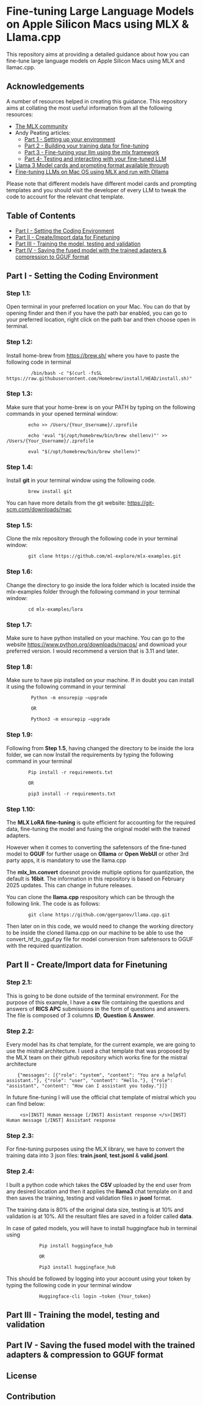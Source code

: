 # Fine-tuning Large Language Models on Apple Silicon Macs using MLX & Llama.cpp
This repository aims at providing a detailed guidance about how you can fine-tune large language models on Apple Silicon Macs using MLX and llamac.cpp.

## Acknowledgements
A number of resources helped in creating this guidance. This repository aims at collating the most useful information from all the following resources:
* [The MLX community](https://github.com/ml-explore/mlx-examples/blob/main/llms/mlx_lm/LORA.md)
* Andy Peating articles:
    * [Part 1 - Setting up your environment](https://apeatling.com/articles/part-1-setting-up-your-environment/)
    * [Part 2 - Building your training data for fine-tuning](https://apeatling.com/articles/part-2-building-your-training-data-for-fine-tuning/)
    * [Part 3 - Fine-tuning your llm using the mlx framework](https://apeatling.com/articles/part-3-fine-tuning-your-llm-using-the-mlx-framework/)
    * [Part 4- Testing and interacting with your fine-tuned LLM](https://apeatling.com/articles/part-4-testing-and-interacting-with-your-fine-tuned-llm/)
* [Llama 3 Model cards and prompting format available through](https://www.llama.com/docs/model-cards-and-prompt-formats/meta-llama-3/)
* [Fine-tuning LLMs on Mac OS using MLX and run with Ollama](https://medium.com/rahasak/fine-tuning-llms-on-macos-using-mlx-and-run-with-ollama-182a20f1fd2c)

Please note that different models have different model cards and prompting templates and you should visit the developer of every LLM to tweak the code to account for the relevant chat template.

## Table of Contents
* [Part I - Setting the Coding Environment](#part-i---setting-the-coding-environment)
* [Part II - Create/Import data for Finetuning](#part-ii---createimport-data-for-finetuning)
* [Part III - Training the model, testing and validation](#part-iii---training-the-model-testing-and-validation)
* [Part IV - Saving the fused model with the trained adapters & compression to GGUF format](#part-iv---saving-the-fused-model-with-the-trained-adapters--compression-to-gguf-format)

## Part I - Setting the Coding Environment
### Step 1.1:
Open terminal in your preferred location on your Mac. You can do that by opening finder and then if you have the path bar enabled, you can go to your preferred location, right click on the path bar and then choose open in terminal.

### Step 1.2:
Install home-brew from <https://brew.sh/> where you have to paste the following code in terminal 

             /bin/bash -c "$(curl -fsSL https://raw.githubusercontent.com/Homebrew/install/HEAD/install.sh)"

### Step 1.3:
Make sure that your home-brew is on your PATH by typing on the following commands in your opened terminal window:
            
            echo >> /Users/{Your_Username}/.zprofile
            
            echo 'eval "$(/opt/homebrew/bin/brew shellenv)"' >> /Users/{Your_Username}/.zprofile
            
            eval "$(/opt/homebrew/bin/brew shellenv)"

### Step 1.4:
Install **git** in your terminal window using the following code. 

            brew install git

   You can have more details from the git website: <https://git-scm.com/downloads/mac>

### Step 1.5:
Clone the mlx repository through the following code in your terminal window:
                 
            git clone https://github.com/ml-explore/mlx-examples.git

### Step 1.6:
Change the directory to go inside the lora folder which is located inside the mlx-examples folder through the following command in your terminal window:
     
            cd mlx-examples/lora

### Step 1.7:
Make sure to have python installed on your machine. You can go to the website <https://www.python.org/downloads/macos/> and download your preferred version. I would recommend a version that is 3.11 and later.

### Step 1.8:
Make sure to have pip installed on your machine. If in doubt you can install it using the following command in your terminal

             Python -m ensurepip —upgrade

             OR

             Python3 -m ensurepip —upgrade

### Step 1.9:
Following from **Step 1.5**, having changed the directory to be inside the lora folder, we can now Install the requirements  by typing the following command in your terminal 

            Pip install -r requirements.txt
            
            OR
            
            pip3 install -r requirements.txt

### Step 1.10:
The **MLX LoRA fine-tuning** is quite efficient for accounting for the required data, fine-tuning the model and fusing the original model with the trained adapters.
    
However when it comes to converting the safetensors of the fine-tuned model to **GGUF** for further usage on **Ollama** or **Open WebUI** or other 3rd party apps, it is mandatory to use the llama.cpp

The **mlx_lm.convert** doesnot provide multiple options for quantization, the default is **16bit**. The information in this repository is based on  February 2025 updates. This can change in future releases.

You can clone the **llama.cpp** respository which can be through the following link. The code is as follows:

            git clone https://github.com/ggerganov/llama.cpp.git

Then later on in this code, we would need to change the working directory to be inside the cloned llama.cpp on our machine to be able to use the convert_hf_to_gguf.py file for model conversion from safetensors to GGUF with the required quantization.

## Part II - Create/Import data for Finetuning
### Step 2.1:
This is going to be done outside of the terminal environment. For the purpose of this example, I have a **csv** file containing the questions and answers of **RICS APC** submissions in the form of questions and answers. The file is composed of 3 columns **ID**, **Question** & **Answer**. 
    
### Step 2.2:
Every model has its chat template, for the current example, we are going to use the mistral  architecture. I used a chat template that was proposed by the MLX team on their github repository which works fine for the mistral architecture
        
        {"messages": [{"role": "system", "content": "You are a helpful assistant."}, {"role": "user", "content": "Hello."}, {"role": "assistant", "content": "How can I assistant you today."}]}

In future fine-tuning I will use the official chat template of mistral which you can find below:

         <s>[INST] Human message [/INST] Assistant response </s>[INST] Human message [/INST] Assistant response
    
### Step 2.3:
For fine-tuning purposes using the MLX library, we have to convert the training data into 3 json files: **train.jsonl**, **test.jsonl** & **valid.jsonl**.
    
### Step 2.4:
I built a python code which takes the **CSV** uploaded by the end user from any desired location and then it applies the **llama3** chat template on it and then saves the training, testing and validation files in **jsonl** format. 
    
The training data is 80% of the original data size, testing is at 10% and validation is at 10%. All the resultant files are saved in a folder called **data**.
        
In case of gated models, you will have to install huggingface hub in terminal using          
            
                Pip install huggingface_hub               
            
                OR              
            
                Pip3 install huggingface_hub 
                
This should be followed by logging into your account using your token by typing the following code in your terminal window
    
                Huggingface-cli login —token {Your_token} 

## Part III - Training the model, testing and validation


## Part IV - Saving the fused model with the trained adapters & compression to GGUF format

## License

## Contribution
